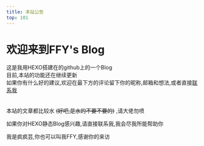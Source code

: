 ```yaml
---
title: 本站公告
top: 101
---
```

# 欢迎来到FFY's Blog 
这是我用HEXO搭建在的github上的一个Blog<br>目前,本站的功能还在继续更新<br>如果你有什么好的建议,欢迎在最下方的评论留下你的昵称,邮箱和想法,或者直接[联系我](https://ffdy.github.io/about/)
<br><br><br>
本站的文章都比较水 ~~(好吧,是水的不要不要的)~~ ,请大佬勿喷

如果你对HEXO静态Blog感兴趣,请直接联系我,我会尽我所能帮助你

我是疯疯芸,你也可以叫我FFY,感谢你的来访
<!--stackedit_data:
eyJoaXN0b3J5IjpbLTE3NzkxOTYxOTZdfQ==
-->